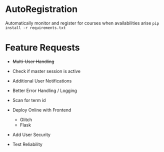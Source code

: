 # AutoRegistration
Automatically monitor and register for courses when availabilities arise
```pip install -r requirements.txt```


# Feature Requests 
* <del>Multi-User Handling</del>
* Check if master session is active 
* Additional User Notifications
* Better Error Handling / Logging

* Scan for term id
* Deploy Online with Frontend 
    * Glitch
    * Flask 
* Add User Security
* Test Reliability